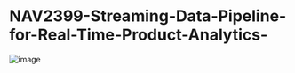 # NAV2399-Streaming-Data-Pipeline-for-Real-Time-Product-Analytics-

![image](https://github.com/user-attachments/assets/cf9fc513-6f67-42dc-82c7-3880f63da60b)
